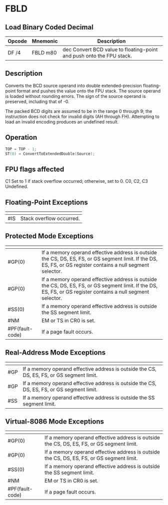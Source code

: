 # FBLD
 
## Load Binary Coded Decimal
 
 
|Opcode|Mnemonic|Description|
|-|-|-|
|DF /4|FBLD m80|dec Convert BCD value to floating-point and push onto the FPU stack.|
 
## Description
 
Converts the BCD source operand into double extended-precision floating-point format and pushes the value onto the FPU stack. The source operand is loaded without rounding errors. The sign of the source operand is preserved, including that of -0.
 
The packed BCD digits are assumed to be in the range 0 through 9; the instruction does not check for invalid digits (AH through FH). Attempting to load an invalid encoding produces an undefined result.
 
 
## Operation
 
```c
TOP = TOP - 1;
ST(0) = ConvertToExtendedDouble(Source);

```
 
 
## FPU flags affected
 
C1 Set to 1 if stack overflow occurred; otherwise, set to 0.
C0, C2, C3 Undefined.

 
 
## Floating-Point Exceptions
 
|[]()||
|-|-|
|#IS|Stack overflow occurred.|
 
## Protected Mode Exceptions
 
|[]()||
|-|-|
|#GP(0)|If a memory operand effective address is outside the CS, DS, ES, FS, or GS segment limit. If the DS, ES, FS, or GS register contains a null segment selector.|
|#GP(0)|If a memory operand effective address is outside the CS, DS, ES, FS, or GS segment limit. If the DS, ES, FS, or GS register contains a null segment selector.|
|#SS(0)|If a memory operand effective address is outside the SS segment limit.|
|#NM|EM or TS in CR0 is set.|
|#PF(fault-code)|If a page fault occurs.|
 
## Real-Address Mode Exceptions
 
|[]()||
|-|-|
|#GP|If a memory operand effective address is outside the CS, DS, ES, FS, or GS segment limit.|
|#GP|If a memory operand effective address is outside the CS, DS, ES, FS, or GS segment limit.|
|#SS|If a memory operand effective address is outside the SS segment limit.|
 
## Virtual-8086 Mode Exceptions
 
|[]()||
|-|-|
|#GP(0)|If a memory operand effective address is outside the CS, DS, ES, FS, or GS segment limit.|
|#GP(0)|If a memory operand effective address is outside the CS, DS, ES, FS, or GS segment limit.|
|#SS(0)|If a memory operand effective address is outside the SS segment limit.|
|#NM|EM or TS in CR0 is set.|
|#PF(fault-code)|If a page fault occurs.|
